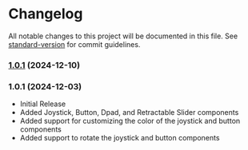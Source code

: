 # Changelog

All notable changes to this project will be documented in this file. See [standard-version](https://github.com/conventional-changelog/standard-version) for commit guidelines.

### [1.0.1](https://github.com/CypherpunkSamurai/on-screen-controllers/compare/v1.0.0...v1.0.1) (2024-12-10)

### 1.0.1 (2024-12-03)

- Initial Release
- Added Joystick, Button, Dpad, and Retractable Slider components
- Added support for customizing the color of the joystick and button components
- Added support to rotate the joystick and button components